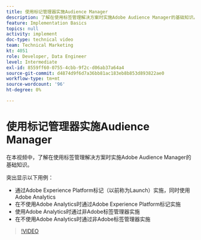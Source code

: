 ```yaml
---
title: 使用标记管理器实施Audience Manager
description: 了解在使用标签管理解决方案时实施Adobe Audience Manager的基础知识。
feature: Implementation Basics
topics: null
activity: implement
doc-type: technical video
team: Technical Marketing
kt: 4051
role: Developer, Data Engineer
level: Intermediate
exl-id: 8559ff60-0755-4cbb-9f2c-d06ab37a64a4
source-git-commit: d4874d9f6d7a36bb81ac183eb8b853d893822ae0
workflow-type: tm+mt
source-wordcount: '96'
ht-degree: 0%

---
```


# 使用标记管理器实施Audience Manager

在本视频中，了解在使用标签管理解决方案时实施Adobe Audience Manager的基础知识。

突出显示以下用例：

* 通过Adobe Experience Platform标记（以前称为Launch）实施，同时使用Adobe Analytics
* 在不使用Adobe Analytics时通过Adobe Experience Platform标记实施
* 使用Adobe Analytics时通过非Adobe标签管理器实施
* 在不使用Adobe Analytics时通过非Adobe标签管理器实施

>[!VIDEO](https://video.tv.adobe.com/v/29964/?quality=12)
